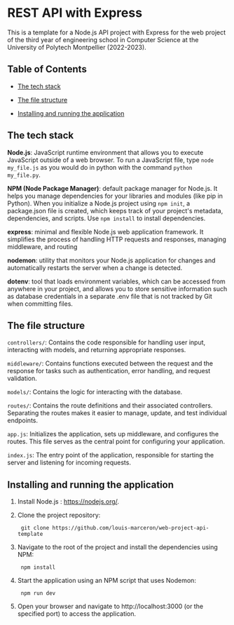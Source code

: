 # REST API with Express

This is a template for a Node.js API project with Express for the web project of the third year of engineering school in Computer Science at the University of Polytech Montpellier (2022-2023).

## Table of Contents

- [The tech stack](#the-tech-stack)

- [The file structure](#the-file-structure)

- [Installing and running the application](#installing-and-running-the-application)


## The tech stack

**Node.js**: JavaScript runtime environment that allows you to execute JavaScript outside of a web browser.
To run a JavaScript file, type `node my_file.js`
as you would do in python with the command `python my_file.py`.

**NPM (Node Package Manager)**: default package manager for Node.js. It helps you manage dependencies for your libraries and modules (like pip in Python). When you initialize a Node.js project using `npm init`, a package.json file is created, which keeps track of your project's metadata, dependencies, and scripts. Use `npm install` to install dependencies.

**express**: minimal and flexible Node.js web application framework. It simplifies the process of handling HTTP requests and responses, managing middleware, and routing

**nodemon**: utility that monitors your Node.js application for changes and automatically restarts the server when a change is detected.

**dotenv**: tool that loads environment variables, which can be accessed from anywhere in your project, and allows you to store sensitive information such as database credentials in a separate .env file that is not tracked by Git when committing files.

## The file structure

`controllers/`: Contains the code responsible for handling user input, interacting with models, and returning appropriate responses. 

`middleware/`: Contains functions executed between the request and the response for tasks such as authentication, error handling, and request validation.

`models/`: Contains the logic for interacting with the database.

`routes/`: Contains the route definitions and their associated controllers. Separating the routes makes it easier to manage, update, and test individual endpoints.

`app.js`: Initializes the application, sets up middleware, and configures the routes. This file serves as the central point for configuring your application.

`index.js`: The entry point of the application, responsible for starting the server and listening for incoming requests.

## Installing and running the application

1. Install Node.js : https://nodejs.org/.

2. Clone the project repository:

        git clone https://github.com/louis-marceron/web-project-api-template


3. Navigate to the root of the project and install the dependencies using NPM:

        npm install

4. Start the application using an NPM script that uses Nodemon:

        npm run dev

2. Open your browser and navigate to http://localhost:3000 (or the specified port) to access the application.